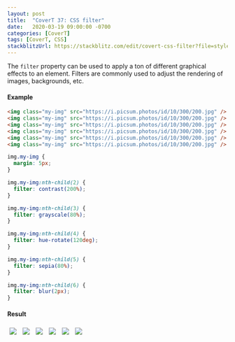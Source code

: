 ```yaml
---
layout: post
title:  "CoverT 37: CSS filter"
date:   2020-03-19 09:00:00 -0700
categories: [CoverT]
tags: [CoverT, CSS]
stackblitzUrl: https://stackblitz.com/edit/covert-css-filter?file=style.css
---
```


The `filter` property can be used to apply a ton of different graphical effects to an element. Filters are commonly used to adjust the rendering of images, backgrounds, etc.

#### Example

```html
<img class="my-img" src="https://i.picsum.photos/id/10/300/200.jpg" />
<img class="my-img" src="https://i.picsum.photos/id/10/300/200.jpg" />
<img class="my-img" src="https://i.picsum.photos/id/10/300/200.jpg" />
<img class="my-img" src="https://i.picsum.photos/id/10/300/200.jpg" />
<img class="my-img" src="https://i.picsum.photos/id/10/300/200.jpg" />
<img class="my-img" src="https://i.picsum.photos/id/10/300/200.jpg" />
```

```css
img.my-img {
  margin: 5px;
}

img.my-img:nth-child(2) {
  filter: contrast(200%);
}

img.my-img:nth-child(3) {
  filter: grayscale(80%);
}

img.my-img:nth-child(4) {
  filter: hue-rotate(120deg);
}

img.my-img:nth-child(5) {
  filter: sepia(80%);
}

img.my-img:nth-child(6) {
  filter: blur(2px);
}
```

#### Result

<style>
img.my-img {
  margin: 5px;
}

img.my-img:nth-child(2) {
  filter: contrast(200%);
}

img.my-img:nth-child(3) {
  filter: grayscale(80%);
}

img.my-img:nth-child(4) {
  filter: hue-rotate(120deg);
}

img.my-img:nth-child(5) {
  filter: sepia(80%);
}

img.my-img:nth-child(6) {
  filter: blur(2px);
}
</style>

<img class="my-img" src="https://i.picsum.photos/id/10/300/200.jpg" />
<img class="my-img" src="https://i.picsum.photos/id/10/300/200.jpg" />
<img class="my-img" src="https://i.picsum.photos/id/10/300/200.jpg" />
<img class="my-img" src="https://i.picsum.photos/id/10/300/200.jpg" />
<img class="my-img" src="https://i.picsum.photos/id/10/300/200.jpg" />
<img class="my-img" src="https://i.picsum.photos/id/10/300/200.jpg" />
